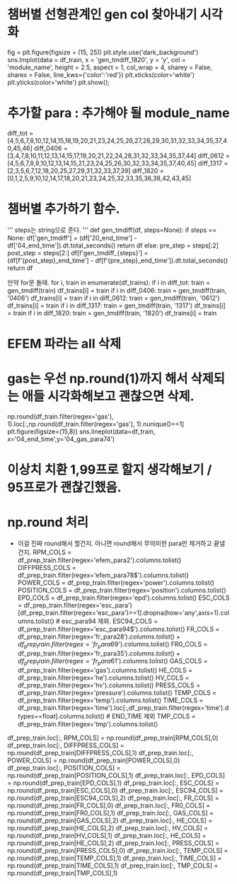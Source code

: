 # 챔버별 선형관계인 gen col 찾아내기 시각화
fig = plt.figure(figsize = (15, 25))
plt.style.use('dark_background')
sns.lmplot(data = df_train, x = 'gen_tmdiff_1820', y = 'y', col = 'module_name', height = 2.5, aspect = 1,
          col_wrap = 4, sharey = False, sharex = False, line_kws={'color':'red'})
plt.xticks(color='white')
plt.yticks(color='white')
plt.show();

# 추가할 para : 추가해야 될 module_name
diff_tot = [4,5,6,7,8,10,12,14,15,18,19,20,21,23,24,25,26,27,28,29,30,31,32,33,34,35,37,40,45,46]
diff_0406 = [3,4,7,8,10,11,12,13,14,15,17,19,20,21,22,24,28,31,32,33,34,35,37,44]
diff_0612 = [4,5,6,7,8,9,10,12,13,14,15,21,23,24,25,26,30,32,33,34,35,37,40,45]
diff_1317 = [2,3,5,6,7,12,18,20,25,27,29,31,32,33,37,39]
diff_1820 = [0,1,2,5,9,10,12,14,17,18,20,21,23,24,25,32,33,35,36,38,42,43,45]

# 챔버별 추가하기 함수.
''' steps는 string으로 준다. '''
def gen_tmdiff(df, steps=None):
    if steps == None:
        df['gen_tmdiff'] = (df['20_end_time'] - df['04_end_time']).dt.total_seconds()
        return df
    else:
        pre_step = steps[:2]
        post_step = steps[2:]
        df[f'gen_tmdiff_{steps}'] = (df[f'{post_step}_end_time'] - df[f'{pre_step}_end_time']).dt.total_seconds()
        return df

만약 for문 돌때.
for i, train in enumerate(df_trains):
    if i in diff_tot:
        train = gen_tmdiff(train)
        df_trains[i] = train
    if i in diff_0406:
        train = gen_tmdiff(train, '0406')
        df_trains[i] = train
    if i in diff_0612:
        train = gen_tmdiff(train, '0612')
        df_trains[i] = train
    if i in diff_1317:
        train = gen_tmdiff(train, '1317')
        df_trains[i] = train
    if i in diff_1820:
        train = gen_tmdiff(train, '1820')
        df_trains[i] = train
        
        
# EFEM 파라는 all 삭제
# gas는 우선 np.round(1)까지 해서 삭제되는 애들 시각화해보고 괜찮으면 삭제.
np.round(df_train.filter(regex='gas'), 1).loc[:,np.round(df_train.filter(regex='gas'), 1).nunique()==1]
plt.figure(figsize=(15,8))
sns.lineplot(data=df_train, x='04_end_time',y='04_gas_para74')

# 이상치 치환 1,99프로 할지 생각해보기 / 95프로가 괜찮긴했음.

# np.round 처리
- 이걸 진짜 round해서 할건지. 아니면 round해서 무의미한 para만 제거하고 끝낼건지.
RPM_COLS = df_prep_train.filter(regex='efem_para2').columns.tolist()
DIFFPRESS_COLS = df_prep_train.filter(regex='efem_para78$').columns.tolist()
POWER_COLS = df_prep_train.filter(regex='power').columns.tolist()
POSITION_COLS = df_prep_train.filter(regex='position').columns.tolist()
EPD_COLS = df_prep_train.filter(regex='epd').columns.tolist()
ESC_COLS = df_prep_train.filter(regex='esc_para')[df_prep_train.filter(regex='esc_para')>=1].dropna(how='any',axis=1).columns.tolist()  # esc_para94 제외.
ESC94_COLS = df_prep_train.filter(regex='esc_para94$').columns.tolist()
FR_COLS = df_prep_train.filter(regex='fr_para28$').columns.tolist() + df_prep_train.filter(regex='fr_para69$').columns.tolist()
FR0_COLS = df_prep_train.filter(regex='fr_para35$').columns.tolist() + df_prep_train.filter(regex='fr_para61$').columns.tolist()
GAS_COLS = df_prep_train.filter(regex='gas').columns.tolist()
HE_COLS = df_prep_train.filter(regex='he').columns.tolist()
HV_COLS = df_prep_train.filter(regex='hv').columns.tolist()
PRESS_COLS = df_prep_train.filter(regex='pressure').columns.tolist()
TEMP_COLS = df_prep_train.filter(regex='temp').columns.tolist()
TIME_COLS = df_prep_train.filter(regex='time').loc[:,df_prep_train.filter(regex='time').dtypes==float].columns.tolist()    # END_TIME 제외
TMP_COLS = df_prep_train.filter(regex='tmp').columns.tolist()

df_prep_train.loc[:, RPM_COLS] = np.round(df_prep_train[RPM_COLS],0)
df_prep_train.loc[:, DIFFPRESS_COLS] = np.round(df_prep_train[DIFFPRESS_COLS],1)
df_prep_train.loc[:, POWER_COLS] = np.round(df_prep_train[POWER_COLS],0)
df_prep_train.loc[:, POSITION_COLS] = np.round(df_prep_train[POSITION_COLS],1)
df_prep_train.loc[:, EPD_COLS] = np.round(df_prep_train[EPD_COLS],1)
df_prep_train.loc[:, ESC_COLS] = np.round(df_prep_train[ESC_COLS],0)
df_prep_train.loc[:, ESC94_COLS] = np.round(df_prep_train[ESC94_COLS],2)
df_prep_train.loc[:, FR_COLS] = np.round(df_prep_train[FR_COLS],0)
df_prep_train.loc[:, FR0_COLS] = np.round(df_prep_train[FR0_COLS],1)
df_prep_train.loc[:, GAS_COLS] = np.round(df_prep_train[GAS_COLS],2)
df_prep_train.loc[:, HE_COLS] = np.round(df_prep_train[HE_COLS],2)
df_prep_train.loc[:, HV_COLS] = np.round(df_prep_train[HV_COLS],1)
df_prep_train.loc[:, HE_COLS] = np.round(df_prep_train[HE_COLS],2)
df_prep_train.loc[:, PRESS_COLS] = np.round(df_prep_train[PRESS_COLS],0)
df_prep_train.loc[:, TEMP_COLS] = np.round(df_prep_train[TEMP_COLS],1)
df_prep_train.loc[:, TIME_COLS] = np.round(df_prep_train[TIME_COLS],1)
df_prep_train.loc[:, TMP_COLS] = np.round(df_prep_train[TMP_COLS],1)


        
